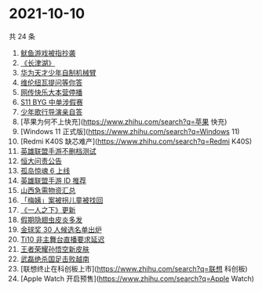 # 2021-10-10

共 24 条

<!-- BEGIN -->
<!-- 最后更新时间 Sun Oct 10 2021 12:08:30 GMT+0800 (China Standard Time) -->

1. [鱿鱼游戏被指抄袭](https://www.zhihu.com/search?q=鱿鱼游戏)
1. [《长津湖》](https://www.zhihu.com/search?q=长津湖)
1. [华为天才少年自制机械臂](https://www.zhihu.com/search?q=稚晖)
1. [维伦纽瓦提问等你答](https://www.zhihu.com/search?q=维伦纽瓦)
1. [网传快乐大本营停播](https://www.zhihu.com/search?q=快乐大本营)
1. [S11 BYG 中单涉假赛](https://www.zhihu.com/search?q=byg)
1. [少年歌行导演亲自答](https://www.zhihu.com/search?q=少年歌行)
1. [苹果为何不上快充](https://www.zhihu.com/search?q=苹果 快充)
1. [Windows 11 正式版](https://www.zhihu.com/search?q=Windows 11)
1. [Redmi K40S 缺芯难产](https://www.zhihu.com/search?q=Redmi K40S)
1. [英雄联盟手游不删档测试](https://www.zhihu.com/search?q=英雄联盟手游)
1. [恒大问责公告](https://www.zhihu.com/search?q=恒大)
1. [孤岛惊魂 6 上线](https://www.zhihu.com/search?q=孤岛惊魂6)
1. [英雄联盟手游 ID 推荐](https://www.zhihu.com/search?q=英雄联盟手游id)
1. [山西急需物资汇总](https://www.zhihu.com/search?q=山西)
1. [「梅姨」案被拐儿童被找回](https://www.zhihu.com/search?q=梅姨)
1. [《一人之下》更新](https://www.zhihu.com/search?q=一人之下)
1. [假期隐翅虫皮炎多发](https://www.zhihu.com/search?q=隐翅虫)
1. [金球奖 30 人候选名单出炉](https://www.zhihu.com/search?q=金球奖)
1. [Ti10 非主舞台直播要求延迟](https://www.zhihu.com/search?q=ti10直播)
1. [王者荣耀孙悟空新皮肤](https://www.zhihu.com/search?q=孙悟空皮肤)
1. [武磊绝杀国足击败越南](https://www.zhihu.com/search?q=中国男足)
1. [联想终止在科创板上市](https://www.zhihu.com/search?q=联想 科创板)
1. [Apple Watch 开启预售](https://www.zhihu.com/search?q=Apple Watch)

<!-- END -->
